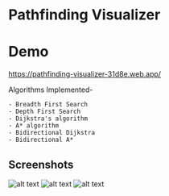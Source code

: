 # Pathfinding Visualizer

# Demo
https://pathfinding-visualizer-31d8e.web.app/


Algorithms Implemented-

    - Breadth First Search
    - Depth First Search
    - Dijkstra's algorithm
    - A* algorithm  
    - Bidirectional Dijkstra
    - Bidirectional A*


## Screenshots

![alt text](https://raw.githubusercontent.com/aakash2408/Path-Finding-Visualizer/master/screenshots/1.png "screenshot 1")
![alt text](https://raw.githubusercontent.com/aakash2408/Path-Finding-Visualizer/master/screenshots/2.png "screenshot 2")
![alt text](https://raw.githubusercontent.com/aakash2408/Path-Finding-Visualizer/master/screenshots/3.png "screenshot 3")

